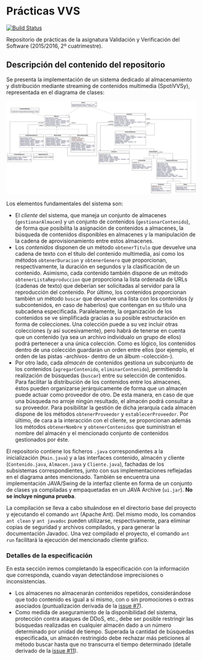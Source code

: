 # Prácticas VVS

[![Build Status](https://travis-ci.org/lauramcastro/practicas-VVS.svg?branch=master)](https://travis-ci.org/lauramcastro/practicas-VVS)

Repositorio de prácticas de la asignatura Validación y Verificación del Software (2015/2016, 2º cuatrimestre).

## Descripción del contenido del repositorio

Se presenta la implementación de un sistema dedicado al almacenamiento y distribución mediante streaming de contenidos multimedia (SpotiVVSy), representada en el diagrama de clases:

![diagrama de clases SpotiVVSy](https://github.com/lauramcastro/practicas-VVS/blob/master/doc/Diagrama%20de%20clases.png "Diagrama de clases (SpotiVVSy)")

Los elementos fundamentales del sistema son:

* El *cliente* del sistema, que maneja un conjunto de almacenes (`gestionarAlmacen`) y un conjunto de contenidos (`gestionarContenido`), de forma que posibilita la asignación de contenidos a almacenes, la búsqueda de contenidos disponibles en almacenes y la manipulación de la cadena de aprovisionamiento entre estos almacenes.
* Los *contenidos* disponen de un método `obtenerTitulo` que devuelve una cadena de texto con el título del contenido multimedia, así como los métodos `obtenerDuracion` y `obtenerGenero` que proporcionan, respectivamente, la duración en segundos y la clasificación de un contenido. Asimismo, cada contenido también dispone de un método `obtenerListaReproduccion` que proporciona la lista ordenada de URLs (cadenas de texto) que deberían ser solicitadas al servidor para la reproducción del contenido. Por último, los contenidos proporcionan también un método `buscar` que devuelve una lista con los contenidos (y
subcontenidos, en caso de haberlos) que contengan en su título una subcadena especificada. Paralelamente, la organización de los contenidos se ve simplificada gracias a su posible estructuración en forma de colecciones. Una colección puede a su vez incluir otras colecciones (y así sucesivamente), pero habrá de tenerse en cuenta que un contenido (ya sea un archivo individualo un grupo de ellos) podrá pertenecer a una única colección. Como es lógico, los contenidos dentro de una colección guardarán un orden entre ellos (por ejemplo, el orden de las pistas -archivos- dentro de un álbum -colección-).
* Por otro lado, cada *almacén* de contenidos gestiona un subconjunto de los contenidos (`agregarContenido`, `eliminarContenido`), permitiendo la realización de búsquedas (`buscar`) entre su selección de contenidos. Para facilitar la distribución de los contenidos entre los almacenes, éstos pueden organizarse jerárquicamente de forma que un almacén puede actuar como proveedor de otro. De esta manera, en caso de que una búsqueda no arroje ningún resultado, el almacén podrá consultar a su proveedor. Para posibilitar la gestión de dicha jerarquía cada almacén dispone de los métodos `obtenerProveedor` y `establecerProveedor`. Por último, de cara a la interacción con el cliente, se proporcionan además los métodos
`obtenerNombre` y `obtenerContenidos` que suministran el nombre del almacén y el mencionado conjunto de contenidos gestionados por éste.

El repositorio contiene los ficheros `.java` correspondientes a la inicialización (`Main.java`) y a las interfaces contenido,
almacén y cliente (`Contenido.java`, `Almacen.java` y `Cliente.java`), fachadas de los subsistemas correspondientes, junto con sus implementaciones reflejadas en el diagrama antes mencionado. También se encuentra una implementación JAVA/Swing de la interfaz cliente en forma de un conjunto de clases ya compiladas y empaquetadas en un JAVA Archive (`ui.jar`). **No se incluye ninguna prueba**.

La compilación se lleva a cabo situándose en el directorio base del proyecto y ejecutando el comando `ant` (Apache Ant). Del mismo modo, los comandos `ant clean` y `ant javadoc` pueden utilizarse, respectivamente, para eliminar copias de seguridad y archivos compilados, y para generar la documentación Javadoc. Una vez compilado el proyecto, el comando `ant run` facilitará la ejecución del mencionado cliente gráfico.

### Detalles de la especificación

En esta sección iremos completando la especificación con la información que corresponda, cuando vayan detectándose imprecisiones o inconsistencias.

* Los almacenes no almacenarán contenidos repetidos, considerándose que todo contenido es igual a sí mismo, con o sin promociones o extras asociados (puntualización derivada de la [issue #7](https://github.com/lauramcastro/practicas-VVS/issues/7)).
* Como medida de aseguramiento de la disponibilidad del sistema, protección contra ataques de DDoS, etc., debe ser posible restringir las búsquedas realizadas en cualquier almacén dado a un número determinado por unidad de tiempo. Superada la cantidad de búsquedas especificada, un almacén restringido debe rechazar más peticiones al método buscar hasta que no transcurra el tiempo determinado (detalle derivado de la [issue #11](https://github.com/lauramcastro/practicas-VVS/issues/11)).
